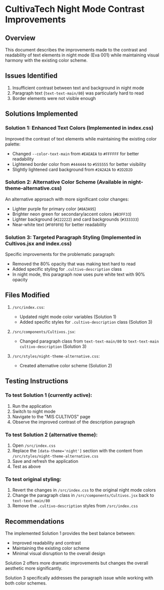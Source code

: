 # CultivaTech Night Mode Contrast Improvements

## Overview
This document describes the improvements made to the contrast and readability of text elements in night mode (Eva 001) while maintaining visual harmony with the existing color scheme.

## Issues Identified
1. Insufficient contrast between text and background in night mode
2. Paragraph text (`text-text-main/80`) was particularly hard to read
3. Border elements were not visible enough

## Solutions Implemented

### Solution 1: Enhanced Text Colors (Implemented in index.css)
Improved the contrast of text elements while maintaining the existing color palette:
- Changed `--color-text-main` from `#EAEAEA` to `#FFFFFF` for better readability
- Lightened border color from `#444444` to `#555555` for better visibility
- Slightly lightened card background from `#2A2A2A` to `#2D2D2D`

### Solution 2: Alternative Color Scheme (Available in night-theme-alternative.css)
An alternative approach with more significant color changes:
- Lighter purple for primary color (`#8A3A95`)
- Brighter neon green for secondary/accent colors (`#B3FF33`)
- Lighter background (`#222222`) and card backgrounds (`#333333`)
- Near-white text (`#F0F0F0`) for better readability

### Solution 3: Targeted Paragraph Styling (Implemented in Cultivos.jsx and index.css)
Specific improvements for the problematic paragraph:
- Removed the 80% opacity that was making text hard to read
- Added specific styling for `.cultivo-description` class
- In night mode, this paragraph now uses pure white text with 90% opacity

## Files Modified

1. `/src/index.css`:
   - Updated night mode color variables (Solution 1)
   - Added specific styles for `.cultivo-description` class (Solution 3)

2. `/src/components/Cultivos.jsx`:
   - Changed paragraph class from `text-text-main/80` to `text-text-main cultivo-description` (Solution 3)

3. `/src/styles/night-theme-alternative.css`:
   - Created alternative color scheme (Solution 2)

## Testing Instructions

### To test Solution 1 (currently active):
1. Run the application
2. Switch to night mode
3. Navigate to the "MIS CULTIVOS" page
4. Observe the improved contrast of the description paragraph

### To test Solution 2 (alternative theme):
1. Open `/src/index.css`
2. Replace the `[data-theme='night']` section with the content from `/src/styles/night-theme-alternative.css`
3. Save and refresh the application
4. Test as above

### To test original styling:
1. Revert the changes in `/src/index.css` to the original night mode colors
2. Change the paragraph class in `/src/components/Cultivos.jsx` back to `text-text-main/80`
3. Remove the `.cultivo-description` styles from `/src/index.css`

## Recommendations
The implemented Solution 1 provides the best balance between:
- Improved readability and contrast
- Maintaining the existing color scheme
- Minimal visual disruption to the overall design

Solution 2 offers more dramatic improvements but changes the overall aesthetic more significantly.

Solution 3 specifically addresses the paragraph issue while working with both color schemes.